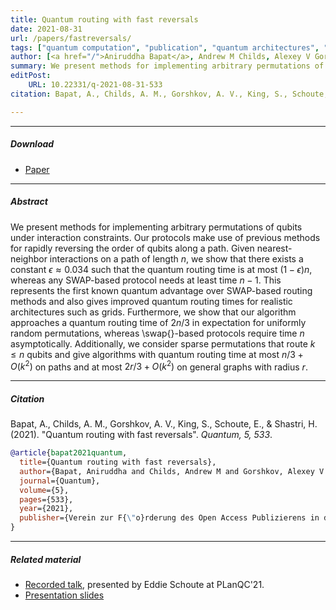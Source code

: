 ```yaml
---
title: Quantum routing with fast reversals 
date: 2021-08-31
url: /papers/fastreversals/
tags: ["quantum computation", "publication", "quantum architectures", "algorithms"]
author: [<a href="/">Aniruddha Bapat</a>, Andrew M Childs, Alexey V Gorshkov, Samuel King, Eddie Schoute, Hrishee Shastri]
summary: We present methods for implementing arbitrary permutations of qubits under interaction constraints.  
editPost:
    URL: 10.22331/q-2021-08-31-533
citation: Bapat, A., Childs, A. M., Gorshkov, A. V., King, S., Schoute, E., & Shastri, H. (2021). "Quantum routing with fast reversals". *Quantum, 5, 533*.

---
```



---

##### Download

- [Paper](/papers/fastreversals/paper.pdf)

---

##### Abstract

We present methods for implementing arbitrary permutations of qubits 
under interaction constraints. Our protocols make use of previous methods for rapidly reversing the order of qubits along a path.
Given nearest-neighbor interactions on a path of length $n$,
we show that there exists a constant $\epsilon \approx 0.034$ such that the quantum routing time
is at most $(1-\epsilon)n$,
whereas any SWAP-based protocol needs at least time $n-1$.
This represents the first known quantum advantage over SWAP-based routing methods
and also gives improved quantum routing times for realistic architectures such as grids.
Furthermore, we show that our algorithm approaches a quantum routing time of $2n/3$ in expectation for uniformly random permutations,
whereas \swap{}-based protocols require time $n$ asymptotically.
Additionally, we consider sparse permutations that route $k \le n$ qubits
and give algorithms with quantum routing time at most $n/3 + O(k^2)$ on paths and at most 
$2r/3 + O(k^2)$ on general graphs with radius $r$.


---

##### Citation

Bapat, A., Childs, A. M., Gorshkov, A. V., King, S., Schoute, E., & Shastri, H. (2021). "Quantum routing with fast reversals". *Quantum, 5, 533*.

```BibTeX
@article{bapat2021quantum,
  title={Quantum routing with fast reversals},
  author={Bapat, Aniruddha and Childs, Andrew M and Gorshkov, Alexey V and King, Samuel and Schoute, Eddie and Shastri, Hrishee},
  journal={Quantum},
  volume={5},
  pages={533},
  year={2021},
  publisher={Verein zur F{\"o}rderung des Open Access Publizierens in den Quantenwissenschaften}
}
```

---

##### Related material

+ [Recorded talk](https://www.youtube.com/watch?v=e-1rk_QFiCg), presented by Eddie Schoute at PLanQC'21.
+ [Presentation slides](/papers/fastreversals/presentation.pdf)